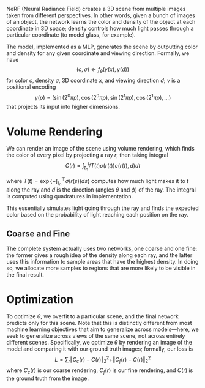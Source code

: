 NeRF (Neural Radiance Field) creates a 3D scene from multiple images taken from different perspectives. In other words, given a bunch of images of an object, the network learns the color and density of the object at each coordinate in 3D space; density controls how much light passes through a particular coordinate (to model glass, for example).

The model, implemented as a MLP, generates the scene by outputting color and density for any given coordinate and viewing direction. Formally, we have 
$$
(c, \sigma) \leftarrow f_\theta(\gamma(x), \gamma(d))
$$
 for color $c$, density $\sigma$, 3D coordinate $x$, and viewing direction $d$; $\gamma$ is a positional encoding 
$$
\gamma(p) = (\sin(2^0\pi p), \cos(2^0 \pi p), \sin(2^1 \pi p), \cos(2^1 \pi p), \ldots)
$$
 that projects its input into higher dimensions.

# Volume Rendering
We can render an image of the scene using volume rendering, which finds the color of every pixel by projecting a ray $r$, then taking integral 
$$
C(r) = \int_{t_n}^{t_f}T(t)\sigma(r(t))c(r(t), d)dt
$$

where $T(t) = \exp\{-\int_{t_n}^\top \sigma(r(s))ds\}$ computes how much light makes it to $t$ along the ray and $d$ is the direction (angles $\theta$ and $\phi$) of the ray. The integral is computed using quadratures in implementation.

This essentially simulates light going through the ray and finds the expected color based on the probability of light reaching each position on the ray.

## Coarse and Fine
The complete system actually uses two networks, one coarse and one fine: the former gives a rough idea of the density along each ray, and the latter uses this information to sample areas that have the highest density. In doing so, we allocate more samples to regions that are more likely to be visible in the final result.

# Optimization
To optimize $\theta$, we overfit to a particular scene, and the final network predicts only for this scene. Note that this is distinctly different from most machine learning objectives that aim to generalize across models—here, we seek to generalize across views of the same scene, not across entirely different scenes. Specifically, we optimize $\theta$ by rendering an image of the model and comparing it with our ground truth images; formally, our loss is 
$$
L = \sum_r \Vert C_c(r) - C(r) \Vert_2^2 + \Vert C_f(r) - C(r) \Vert_2^2
$$
 where $C_c(r)$ is our coarse rendering, $C_f(r)$ is our fine rendering, and $C(r)$ is the ground truth from the image.